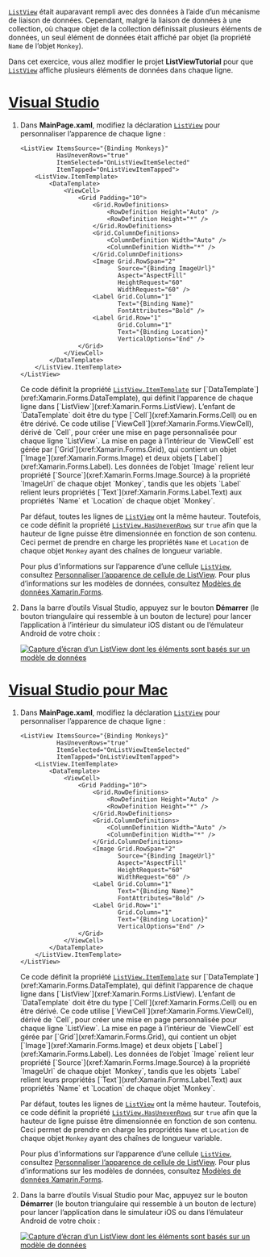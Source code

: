 [`ListView`](xref:Xamarin.Forms.ListView) était auparavant rempli avec des données à l’aide d’un mécanisme de liaison de données. Cependant, malgré la liaison de données à une collection, où chaque objet de la collection définissait plusieurs éléments de données, un seul élément de données était affiché par objet (la propriété `Name` de l’objet `Monkey`).

Dans cet exercice, vous allez modifier le projet **ListViewTutorial** pour que [`ListView`](xref:Xamarin.Forms.ListView) affiche plusieurs éléments de données dans chaque ligne.

# <a name="visual-studiotabvswin"></a>[Visual Studio](#tab/vswin)

1. Dans **MainPage.xaml**, modifiez la déclaration [`ListView`](xref:Xamarin.Forms.Image) pour personnaliser l’apparence de chaque ligne :

    ```xaml
    <ListView ItemsSource="{Binding Monkeys}"
              HasUnevenRows="true"
              ItemSelected="OnListViewItemSelected"
              ItemTapped="OnListViewItemTapped">
        <ListView.ItemTemplate>
            <DataTemplate>
                <ViewCell>
                    <Grid Padding="10">
                        <Grid.RowDefinitions>
                            <RowDefinition Height="Auto" />
                            <RowDefinition Height="*" />
                        </Grid.RowDefinitions>
                        <Grid.ColumnDefinitions>
                            <ColumnDefinition Width="Auto" />
                            <ColumnDefinition Width="*" />
                        </Grid.ColumnDefinitions>
                        <Image Grid.RowSpan="2"
                               Source="{Binding ImageUrl}"
                               Aspect="AspectFill"
                               HeightRequest="60"
                               WidthRequest="60" />
                        <Label Grid.Column="1"
                               Text="{Binding Name}"
                               FontAttributes="Bold" />
                        <Label Grid.Row="1"
                               Grid.Column="1"
                               Text="{Binding Location}"
                               VerticalOptions="End" />
                    </Grid>
                </ViewCell>
            </DataTemplate>
        </ListView.ItemTemplate>
    </ListView>
    ```

    Ce code définit la propriété [`ListView.ItemTemplate`](xref:Xamarin.Forms.ItemsView`1.ItemTemplate) sur [`DataTemplate`](xref:Xamarin.Forms.DataTemplate), qui définit l’apparence de chaque ligne dans [`ListView`](xref:Xamarin.Forms.ListView). L’enfant de `DataTemplate` doit être du type [`Cell`](xref:Xamarin.Forms.Cell) ou en être dérivé. Ce code utilise [`ViewCell`](xref:Xamarin.Forms.ViewCell), dérivé de `Cell`, pour créer une mise en page personnalisée pour chaque ligne `ListView`. La mise en page à l’intérieur de `ViewCell` est gérée par [`Grid`](xref:Xamarin.Forms.Grid), qui contient un objet [`Image`](xref:Xamarin.Forms.Image) et deux objets [`Label`](xref:Xamarin.Forms.Label). Les données de l’objet `Image` relient leur propriété [`Source`](xref:Xamarin.Forms.Image.Source) à la propriété `ImageUrl` de chaque objet `Monkey`, tandis que les objets `Label` relient leurs propriétés [`Text`](xref:Xamarin.Forms.Label.Text) aux propriétés `Name` et `Location` de chaque objet `Monkey`.

    Par défaut, toutes les lignes de [`ListView`](xref:Xamarin.Forms.ListView) ont la même hauteur. Toutefois, ce code définit la propriété [`ListView.HasUnevenRows`](xref:Xamarin.Forms.ListView.HasUnevenRows) sur `true` afin que la hauteur de ligne puisse être dimensionnée en fonction de son contenu. Ceci permet de prendre en charge les propriétés `Name` et `Location` de chaque objet `Monkey` ayant des chaînes de longueur variable.

    Pour plus d’informations sur l’apparence d’une cellule [`ListView`](xref:Xamarin.Forms.ListView), consultez [Personnaliser l’apparence de cellule de ListView](~/xamarin-forms/user-interface/listview/customizing-cell-appearance.md). Pour plus d’informations sur les modèles de données, consultez [Modèles de données Xamarin.Forms](~/xamarin-forms/app-fundamentals/templates/data-templates/index.md).

1. Dans la barre d’outils Visual Studio, appuyez sur le bouton **Démarrer** (le bouton triangulaire qui ressemble à un bouton de lecture) pour lancer l’application à l’intérieur du simulateur iOS distant ou de l’émulateur Android de votre choix :

    [![Capture d’écran d’un ListView dont les éléments sont basés sur un modèle de données](../images/customize-cell-appearance.png "ListView affichant des données basées sur un modèle")](../images/customize-cell-appearance-large.png#lightbox "ListView affichant des données basées sur un modèle")

# <a name="visual-studio-for-mactabvsmac"></a>[Visual Studio pour Mac](#tab/vsmac)

1. Dans **MainPage.xaml**, modifiez la déclaration [`ListView`](xref:Xamarin.Forms.Image) pour personnaliser l’apparence de chaque ligne :

    ```xaml
    <ListView ItemsSource="{Binding Monkeys}"
              HasUnevenRows="true"
              ItemSelected="OnListViewItemSelected"
              ItemTapped="OnListViewItemTapped">
        <ListView.ItemTemplate>
            <DataTemplate>
                <ViewCell>
                    <Grid Padding="10">
                        <Grid.RowDefinitions>
                            <RowDefinition Height="Auto" />
                            <RowDefinition Height="*" />
                        </Grid.RowDefinitions>
                        <Grid.ColumnDefinitions>
                            <ColumnDefinition Width="Auto" />
                            <ColumnDefinition Width="*" />
                        </Grid.ColumnDefinitions>
                        <Image Grid.RowSpan="2"
                               Source="{Binding ImageUrl}"
                               Aspect="AspectFill"
                               HeightRequest="60"
                               WidthRequest="60" />
                        <Label Grid.Column="1"
                               Text="{Binding Name}"
                               FontAttributes="Bold" />
                        <Label Grid.Row="1"
                               Grid.Column="1"
                               Text="{Binding Location}"
                               VerticalOptions="End" />
                    </Grid>
                </ViewCell>
            </DataTemplate>
        </ListView.ItemTemplate>
    </ListView>
    ```

    Ce code définit la propriété [`ListView.ItemTemplate`](xref:Xamarin.Forms.ItemsView`1.ItemTemplate) sur [`DataTemplate`](xref:Xamarin.Forms.DataTemplate), qui définit l’apparence de chaque ligne dans [`ListView`](xref:Xamarin.Forms.ListView). L’enfant de `DataTemplate` doit être du type [`Cell`](xref:Xamarin.Forms.Cell) ou en être dérivé. Ce code utilise [`ViewCell`](xref:Xamarin.Forms.ViewCell), dérivé de `Cell`, pour créer une mise en page personnalisée pour chaque ligne `ListView`. La mise en page à l’intérieur de `ViewCell` est gérée par [`Grid`](xref:Xamarin.Forms.Grid), qui contient un objet [`Image`](xref:Xamarin.Forms.Image) et deux objets [`Label`](xref:Xamarin.Forms.Label). Les données de l’objet `Image` relient leur propriété [`Source`](xref:Xamarin.Forms.Image.Source) à la propriété `ImageUrl` de chaque objet `Monkey`, tandis que les objets `Label` relient leurs propriétés [`Text`](xref:Xamarin.Forms.Label.Text) aux propriétés `Name` et `Location` de chaque objet `Monkey`.

    Par défaut, toutes les lignes de [`ListView`](xref:Xamarin.Forms.ListView) ont la même hauteur. Toutefois, ce code définit la propriété [`ListView.HasUnevenRows`](xref:Xamarin.Forms.ListView.HasUnevenRows) sur `true` afin que la hauteur de ligne puisse être dimensionnée en fonction de son contenu. Ceci permet de prendre en charge les propriétés `Name` et `Location` de chaque objet `Monkey` ayant des chaînes de longueur variable.

    Pour plus d’informations sur l’apparence d’une cellule [`ListView`](xref:Xamarin.Forms.ListView), consultez [Personnaliser l’apparence de cellule de ListView](~/xamarin-forms/user-interface/listview/customizing-cell-appearance.md). Pour plus d’informations sur les modèles de données, consultez [Modèles de données Xamarin.Forms](~/xamarin-forms/app-fundamentals/templates/data-templates/index.md).

1. Dans la barre d’outils Visual Studio pour Mac, appuyez sur le bouton **Démarrer** (le bouton triangulaire qui ressemble à un bouton de lecture) pour lancer l’application dans le simulateur iOS ou dans l’émulateur Android de votre choix :

    [![Capture d’écran d’un ListView dont les éléments sont basés sur un modèle de données](../images/customize-cell-appearance.png "ListView affichant des données basées sur un modèle")](../images/customize-cell-appearance-large.png#lightbox "ListView affichant des données basées sur un modèle")
